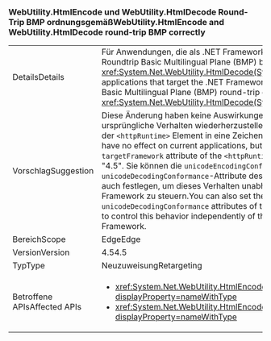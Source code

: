 ### <a name="webutilityhtmlencode-and-webutilityhtmldecode-round-trip-bmp-correctly"></a><span data-ttu-id="beba1-101">WebUtility.HtmlEncode und WebUtility.HtmlDecode Round-Trip BMP ordnungsgemäß</span><span class="sxs-lookup"><span data-stu-id="beba1-101">WebUtility.HtmlEncode and WebUtility.HtmlDecode round-trip BMP correctly</span></span>

|   |   |
|---|---|
|<span data-ttu-id="beba1-102">Details</span><span class="sxs-lookup"><span data-stu-id="beba1-102">Details</span></span>|<span data-ttu-id="beba1-103">Für Anwendungen, die als .NET Framework 4.5, Zeichen, die sich außerhalb der Roundtrip Basic Multilingual Plane (BMP) befinden Ziel, bei der Übergabe an die <xref:System.Net.WebUtility.HtmlDecode(System.String)> Methoden.</span><span class="sxs-lookup"><span data-stu-id="beba1-103">For applications that target the .NET Framework 4.5, characters that are outside the Basic Multilingual Plane (BMP) round-trip correctly when they are passed to the <xref:System.Net.WebUtility.HtmlDecode(System.String)> methods.</span></span>|
|<span data-ttu-id="beba1-104">Vorschlag</span><span class="sxs-lookup"><span data-stu-id="beba1-104">Suggestion</span></span>|<span data-ttu-id="beba1-105">Diese Änderung haben keine Auswirkungen auf aktuelle Anwendungen, aber das ursprüngliche Verhalten wiederherzustellen fest der <code>targetFramework</code> Attribut von der <code>&lt;httpRuntime&gt;</code> Element in eine Zeichenfolge als &quot;4.5&quot;.</span><span class="sxs-lookup"><span data-stu-id="beba1-105">This change should have no effect on current applications, but to restore the original behavior, set the <code>targetFramework</code> attribute of the <code>&lt;httpRuntime&gt;</code> element to a string other than &quot;4.5&quot;.</span></span> <span data-ttu-id="beba1-106">Sie können die <code>unicodeEncodingConformance</code>- und <code>unicodeDecodingConformance</code>-Attribute des <code>&lt;webUtility&gt;</code>-Konfigurationselements auch festlegen, um dieses Verhalten unabhängig von der Zielversion von .NET Framework zu steuern.</span><span class="sxs-lookup"><span data-stu-id="beba1-106">You can also set the <code>unicodeEncodingConformance</code> and <code>unicodeDecodingConformance</code> attributes of the <code>&lt;webUtility&gt;</code> configuration element to control this behavior independently of the targeted version of the .NET Framework.</span></span>|
|<span data-ttu-id="beba1-107">Bereich</span><span class="sxs-lookup"><span data-stu-id="beba1-107">Scope</span></span>|<span data-ttu-id="beba1-108">Edge</span><span class="sxs-lookup"><span data-stu-id="beba1-108">Edge</span></span>|
|<span data-ttu-id="beba1-109">Version</span><span class="sxs-lookup"><span data-stu-id="beba1-109">Version</span></span>|<span data-ttu-id="beba1-110">4.5</span><span class="sxs-lookup"><span data-stu-id="beba1-110">4.5</span></span>|
|<span data-ttu-id="beba1-111">Typ</span><span class="sxs-lookup"><span data-stu-id="beba1-111">Type</span></span>|<span data-ttu-id="beba1-112">Neuzuweisung</span><span class="sxs-lookup"><span data-stu-id="beba1-112">Retargeting</span></span>|
|<span data-ttu-id="beba1-113">Betroffene APIs</span><span class="sxs-lookup"><span data-stu-id="beba1-113">Affected APIs</span></span>|<ul><li><xref:System.Net.WebUtility.HtmlEncode(System.String)?displayProperty=nameWithType></li><li><xref:System.Net.WebUtility.HtmlEncode(System.String,System.IO.TextWriter)?displayProperty=nameWithType></li></ul>|

